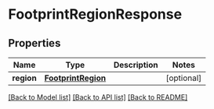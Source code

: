 # FootprintRegionResponse

## Properties
Name | Type | Description | Notes
------------ | ------------- | ------------- | -------------
**region** | [**FootprintRegion**](FootprintRegion.md) |  | [optional] 

[[Back to Model list]](../README.md#documentation-for-models) [[Back to API list]](../README.md#documentation-for-api-endpoints) [[Back to README]](../README.md)


